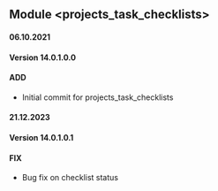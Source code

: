 ## Module <projects_task_checklists>

#### 06.10.2021
#### Version 14.0.1.0.0
#### ADD
- Initial commit for projects_task_checklists

#### 21.12.2023
#### Version 14.0.1.0.1
#### FIX
- Bug fix on checklist status
